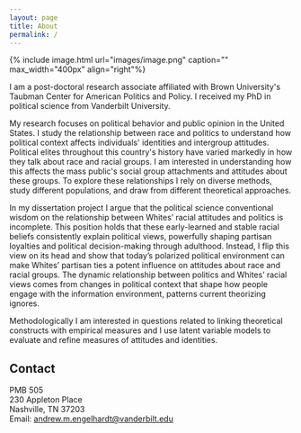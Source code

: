 ```yaml
---
layout: page
title: About
permalink: /
---
```


{% include image.html url="images/image.png" caption="" max_width="400px" align="right"%}

I am a post-doctoral research associate affiliated with Brown University's Taubman Center for American Politics and Policy. I received my PhD in political science from Vanderbilt University.<br />  

My research focuses on political behavior and public opinion in the United States. I study the relationship between race and politics to understand how political context affects individuals' identities and intergroup attitudes. Political elites throughout this country's history have varied markedly in how they talk about race and racial groups. I am interested in understanding how this affects the mass public's social group attachments and attitudes about these groups. To explore these relationships I rely on diverse methods, study different populations, and draw from different theoretical approaches.<br /> 

In my dissertation project I argue that the political science conventional wisdom on the relationship between Whites’ racial attitudes and politics is incomplete. This position holds that these early-learned and stable racial beliefs consistently explain political views, powerfully shaping partisan loyalties and political decision-making through adulthood. Instead, I flip this view on its head and show that today’s polarized political environment can make Whites’ partisan ties a potent influence on attitudes about race and racial groups. The dynamic relationship between politics and Whites’ racial views comes from changes in political context that shape how people engage with the information environment, patterns current theorizing ignores.<br />

Methodologically I am interested in questions related to linking theoretical constructs with empirical measures and I use latent variable models to evaluate and refine measures of attitudes and identities.


## Contact

PMB 505 <br />
230 Appleton Place <br />
Nashville, TN 37203 <br />
Email: [andrew.m.engelhardt@vanderbilt.edu]

[andrew.m.engelhardt@vanderbilt.edu]: mailto:andrew.m.engelhardt@vanderbilt.edu
